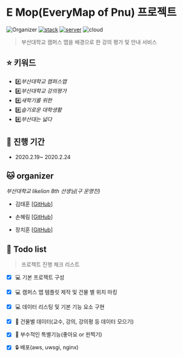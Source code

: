 # E Mop(EveryMap of Pnu) 프로젝트 
![Organizer](https://img.shields.io/badge/organizer-PnuLikelion8th-yellow.svg)
[![stack](https://img.shields.io/badge/stack-django<2.2.7-blue.svg)](https://github.com/django/django)
[![server](https://img.shields.io/badge/server-Nginx%202.0-red.svg)](https://github.com/nginx/nginx)
![cloud](https://img.shields.io/badge/cloud-aws-lightgrey.svg)

> 부산대학교 캠퍼스 맵을 배경으로 한 강의 평가 및 안내 서비스

## :star: 키워드

- :hash:*부산대학교 캠퍼스맵*
- :hash:*부산대학교 강의평가*
- :hash:*새학기를 위한*
- :hash:*슬기로운 대학생활*
- :hash:*부산대는 넓다*

## :date: 진행 기간 
- 2020.2.19~ 2020.2.24

## :cat: organizer
*부산대학교 likelion 8th 선생님(구 운영진)*

- 김태훈 [[GitHub](https://github.com/tedhoon)]

- 손혜림 [[GitHub](https://github.com/chihun-jang)]

- 장치훈 [[GitHub](https://github.com/hyerimsn)]


## 📝 Todo list
> 프로젝트 진행 체크 리스트

- [x] 💻 기본 프로젝트 구성 

- [x] 💻 캠퍼스 맵 템플릿 제작 및 건물 별 위치 마킹

- [x] 💻 데이터 리스팅 및 기본 기능 요소 구현

- [x] :scroll: 건물별 데이터(교수, 강의, 강의평 등 데이터 모으기)

- [x] :pushpin: 부수적인 특별기능(좋아요 or 핀찍기)

- [x] 🔒 배포(aws, uwsgi, nginx)
